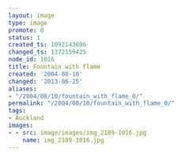 ```yaml
---
layout: image
type: image
promote: 0
status: 1
created_ts: 1092143086
changed_ts: 1372159425
node_id: 1016
title: Fountain with flame
created: '2004-08-10'
changed: '2013-06-25'
aliases:
- "/2004/08/10/fountain_with_flame_0/"
permalink: "/2004/08/10/fountain_with_flame_0/"
tags:
- Auckland
images:
- - src: image/images/img_2189-1016.jpg
    name: img_2189-1016.jpg
---
```


